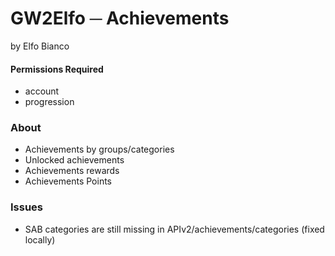 # GW2Elfo ─ Achievements
by Elfo Bianco

#### Permissions Required
* account
* progression

### About
* Achievements by groups/categories
* Unlocked achievements
* Achievements rewards
* Achievements Points

### Issues
* SAB categories are still missing in APIv2/achievements/categories (fixed locally)
